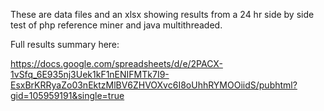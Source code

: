 These are data files and an xlsx showing results from a 24 hr side by side test of php reference miner and java multithreaded.

Full results summary here:

https://docs.google.com/spreadsheets/d/e/2PACX-1vSfq_6E935nj3Uek1kF1nENIFMTk7I9-EsxBrKRRyaZo03nEktzMlBV6ZHVOXvc6I8oUhhRYMOOiidS/pubhtml?gid=105959191&single=true
